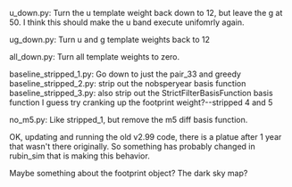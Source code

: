 u_down.py:  Turn the u template weight back down to 12, but leave the g at 50. I think this should make the u band execute unifomrly again.

ug_down.py: Turn u and g template weights back to 12

all_down.py: Turn all template weights to zero. 


baseline_stripped_1.py:  Go down to just the pair_33 and greedy
baseline_stripped_2.py: strip out the nobsperyear basis function
baseline_stripped_3.py: also strip out the StrictFilterBasisFunction basis function
I guess try cranking up the footprint weight?--stripped 4 and 5

no_m5.py:  Like stripped_1, but remove the m5 diff basis function. 



OK, updating and running the old v2.99 code, there is a platue after 1 year that wasn't there originally. So something has probably changed in rubin_sim that is making this behavior.

Maybe something about the footprint object? The dark sky map?
